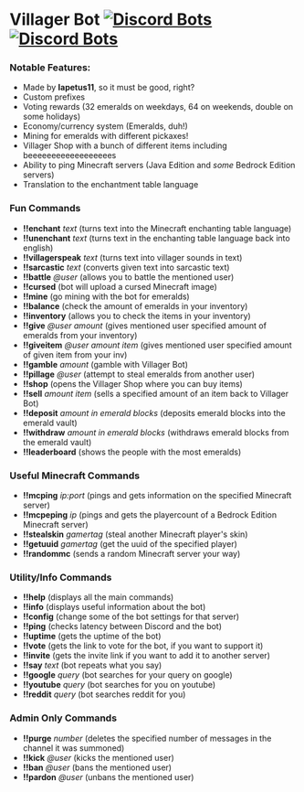 # **Villager Bot** [![Discord Bots](https://top.gg/api/widget/status/639498607632056321.svg?noavatar=true)](https://top.gg/bot/639498607632056321) [![Discord Bots](https://top.gg/api/widget/servers/639498607632056321.svg?noavatar=true)](https://top.gg/bot/639498607632056321)

### Notable Features:
* Made by **Iapetus11**, so it must be good, right?
* Custom prefixes
* Voting rewards (32 emeralds on weekdays, 64 on weekends, double on some holidays)
* Economy/currency system (Emeralds, duh!)
* Mining for emeralds with different pickaxes!
* Villager Shop with a bunch of different items including beeeeeeeeeeeeeeeeees
* Ability to ping Minecraft servers (Java Edition and *some* Bedrock Edition servers)
* Translation to the enchantment table language

### Fun Commands
* __!!enchant__ *text* (turns text into the Minecraft enchanting table language)
* __!!unenchant__ *text* (turns text in the enchanting table language back into english)
* __!!villagerspeak__ *text* (turns text into villager sounds in text)
* __!!sarcastic__ *text* (converts given text into sarcastic text)
* __!!battle__ *@user* (allows you to battle the mentioned user)
* __!!cursed__ (bot will upload a cursed Minecraft image)
* __!!mine__ (go mining with the bot for emeralds)
* __!!balance__ (check the amount of emeralds in your inventory)
* __!!inventory__ (allows you to check the items in your inventory)
* __!!give__ *@user* *amount* (gives mentioned user specified amount of emeralds from your inventory)
* __!!giveitem__ *@user amount item* (gives mentioned user specified amount of given item from your inv)
* __!!gamble__ *amount* (gamble with Villager Bot)
* __!!pillage__ *@user* (attempt to steal emeralds from another user)
* __!!shop__ (opens the Villager Shop where you can buy items)
* __!!sell__ *amount item* (sells a specified amount of an item back to Villager Bot)
* __!!deposit__ *amount in emerald blocks* (deposits emerald blocks into the emerald vault)
* __!!withdraw__ *amount in emerald blocks* (withdraws emerald blocks from the emerald vault)
* __!!leaderboard__ (shows the people with the most emeralds)

### Useful Minecraft Commands
* __!!mcping__ *ip:port* (pings and gets information on the specified Minecraft server)
* __!!mcpeping__ *ip* (pings and gets the playercount of a Bedrock Edition Minecraft server)
* __!!stealskin__ *gamertag* (steal another Minecraft player's skin)
* __!!getuuid__ *gamertag* (get the uuid of the specified player)
* __!!randommc__ (sends a random Minecraft server your way)

### Utility/Info Commands
* __!!help__ (displays all the main commands)
* __!!info__ (displays useful information about the bot)
* __!!config__ (change some of the bot settings for that server)
* __!!ping__ (checks latency between Discord and the bot)
* __!!uptime__ (gets the uptime of the bot)
* __!!vote__ (gets the link to vote for the bot, if you want to support it)
* __!!invite__ (gets the invite link if you want to add it to another server)
* __!!say__ *text* (bot repeats what you say)
* __!!google__ *query* (bot searches for your query on google)
* __!!youtube__ *query* (bot searches for you on youtube)
* __!!reddit__ *query* (bot searches reddit for you)

### Admin Only Commands
* __!!purge__ *number* (deletes the specified number of messages in the channel it was summoned)
* __!!kick__ *@user* (kicks the mentioned user)
* __!!ban__ *@user* (bans the mentioned user)
* __!!pardon__ *@user* (unbans the mentioned user)

